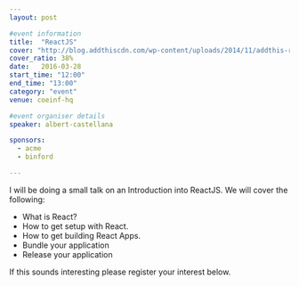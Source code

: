 ```yaml
---
layout: post

#event information
title:  "ReactJS"
cover: "http://blog.addthiscdn.com/wp-content/uploads/2014/11/addthis-react-flux-javascript-scaling.png"
cover_ratio: 38%
date:   2016-03-28
start_time: "12:00"
end_time: "13:00"
category: "event"
venue: coeinf-hq

#event organiser details
speaker: albert-castellana

sponsors:
  - acme
  - binford

---
```


I will be doing a small talk on an Introduction into ReactJS. We will cover the following:

- What is React?
- How to get setup with React.
- How to get building React Apps.
- Bundle your application
- Release your application

If this sounds interesting please register your interest below.
